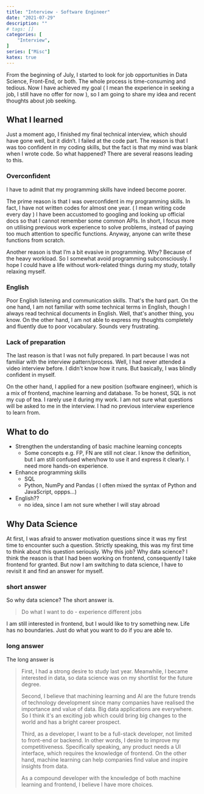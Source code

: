 ```yaml
---
title: "Interview - Software Engineer"
date: "2021-07-29"
description: ""
# tags: []
categories: [
    "Interview",
]
series: ["Misc"]
katex: true
---
```




From the beginning of July, I started to look for job opportunities in Data Science, Front-End, or both. The whole process is time-consuming and tedious. Now I have achieved my goal ( I mean the experience in seeking a job, I still have no offer for now ), so I am going to share my idea and recent thoughts about job seeking.



<!--more-->



## What I learned

Just a moment ago, I finished my final technical interview, which should have gone well, but it didn’t. I failed at the code part. The reason is that I was too confident in my coding skills, but the fact is that my mind was blank when I wrote code. So what happened? There are several reasons leading to this.



### Overconfident

I have to admit that my programming skills have indeed become poorer.

The prime reason is that I was overconfident in my programming skills. In fact, I have not written codes for almost one year. ( I mean writing code every day ) I have been accustomed to googling and looking up official docs so that I cannot remember some common APIs. In short, I focus more on utilising previous work experience to solve problems, instead of paying too much attention to specific functions. Anyway, anyone can write these functions from scratch.

Another reason is that I’m a bit evasive in programming. Why? Because of the heavy workload. So I somewhat avoid programming subconsciously. I hope I could have a life without work-related things during my study, totally relaxing myself.



### English

Poor English listening and communication skills. That's the hard part. On the one hand, I am not familiar with some technical terms in English, though I always read technical documents in English. Well, that's another thing, you know. On the other hand, I am not able to express my thoughts completely and fluently due to poor vocabulary. Sounds very frustrating.



### Lack of preparation

The last reason is that I was not fully prepared. In part because I was not familiar with the interview pattern/process. Well, I had never attended a video interview before. I didn't know how it runs. But basically, I was blindly confident in myself.

On the other hand, I applied for a new position (software engineer), which is a mix of frontend, machine learning and database. To be honest, SQL is not my cup of tea. I rarely use it during my work. I am not sure what questions will be asked to me in the interview. I had no previous interview experience to learn from.



## What to do

- Strengthen the understanding of basic machine learning concepts
  - Some concepts e.g. FP, FN are still not clear. I know the definition, but I am still confused when/how to use it and express it clearly. I need more hands-on experience.
- Enhance programming skills
  - SQL
  - Python, NumPy and Pandas ( I often mixed the syntax of Python and JavaScript, oppps...)
- English?? 
  - no idea, since I am not sure whether I will stay abroad



## Why Data Science



At first, I was afraid to answer motivation questions since it was my first time to encounter such a question. Strictly speaking, this was my first time to think about this question seriously. Why this job? Why data science? I think the reason is that I had been working on frontend, consequently I take frontend for granted. But now I am switching to data science, I have to revisit it and find an answer for myself.



### short answer

So why data science? The short answer is.



> Do what I want  to do - experience different jobs



I am still interested in frontend, but I would like to try something new. Life has no boundaries. Just do what you want to do if you are able to.



### long answer



The long answer is

> First, I had a strong desire to study last year. Meanwhile, I became interested in data, so data science was on my shortlist for the future degree.
>
> Second, I believe that machining learning and AI are the future trends of technology development since many companies have realised the importance and value of data. Big data applications are everywhere. So I think it's an exciting job which could bring big changes to the world and has a bright career prospect.
>
> Third, as a developer, I want to be a full-stack developer, not limited to front-end or backend. In other words, I desire to improve my competitiveness. Specifically speaking, any product needs a UI interface, which requires the knowledge of frontend. On the other hand, machine learning can help companies find value and inspire insights from data.
>
> As a compound developer with the knowledge of both machine learning and frontend, I believe I have more choices.

